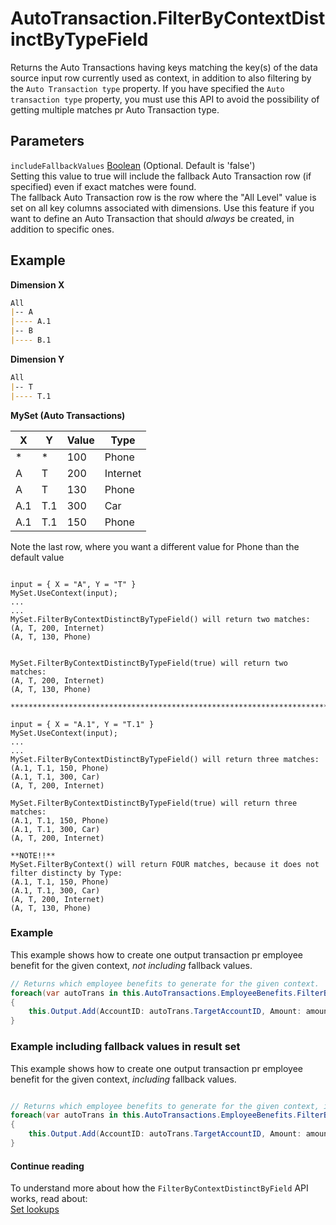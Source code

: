 # AutoTransaction.FilterByContextDistinctByTypeField

Returns the Auto Transactions having keys matching the key(s) of the data source input row currently used as context, in addition to also filtering by the `Auto Transaction type` property. If you have specified the `Auto transaction type` property, you must use this API to avoid the possibility of getting multiple matches pr Auto Transaction type.

## Parameters

`includeFallbackValues` [Boolean](https://learn.microsoft.com/en-us/dotnet/api/system.boolean) (Optional. Default is 'false')  
Setting this value to true will include the fallback Auto Transaction row (if specified) even if exact matches were found.  
The fallback Auto Transaction row is the row where the "All Level" value is set on all key columns associated with dimensions. 
Use this feature if you want to define an Auto Transaction that should _always_ be created, in addition to specific ones.

## Example

**Dimension X**  
```md
All  
|-- A  
|---- A.1  
|-- B  
|---- B.1  
```

**Dimension Y**  
```md
All  
|-- T  
|---- T.1  
```

**MySet (Auto Transactions)**

| X    | Y   | Value  | Type      |
|------|-----|--------|-----------|
| *    | *   | 100    | Phone     |
| A    | T   | 200    | Internet  |
| A    | T   | 130    | Phone     |
| A.1  | T.1 | 300    | Car       |
| A.1  | T.1 | 150    | Phone     | 

Note the last row, where you want a different value for Phone than the default value

```dos

input = { X = "A", Y = "T" }
MySet.UseContext(input);
...
...
MySet.FilterByContextDistinctByTypeField() will return two matches:  
(A, T, 200, Internet)   
(A, T, 130, Phone)  


MySet.FilterByContextDistinctByTypeField(true) will return two matches: 
(A, T, 200, Internet)  
(A, T, 130, Phone)  

**************************************************************************************************

input = { X = "A.1", Y = "T.1" }
MySet.UseContext(input);
...
...
MySet.FilterByContextDistinctByTypeField() will return three matches: 
(A.1, T.1, 150, Phone)  
(A.1, T.1, 300, Car)  
(A, T, 200, Internet)  

MySet.FilterByContextDistinctByTypeField(true) will return three matches: 
(A.1, T.1, 150, Phone) 
(A.1, T.1, 300, Car) 
(A, T, 200, Internet) 

**NOTE!!**
MySet.FilterByContext() will return FOUR matches, because it does not filter distincty by Type: 
(A.1, T.1, 150, Phone) 
(A.1, T.1, 300, Car) 
(A, T, 200, Internet) 
(A, T, 130, Phone)

```

### Example 

This example shows how to create one output transaction pr employee benefit for the given context, _not including_ fallback values.

```csharp
// Returns which employee benefits to generate for the given context.
foreach(var autoTrans in this.AutoTransactions.EmployeeBenefits.FilterByContextDistinctByTypeField())
{
    this.Output.Add(AccountID: autoTrans.TargetAccountID, Amount: amount * autoTrans.Factor);
}
```

### Example including fallback values in result set

This example shows how to create one output transaction pr employee benefit for the given context, _including_ fallback values.

```csharp

// Returns which employee benefits to generate for the given context, including the fallback row if present.
foreach(var autoTrans in this.AutoTransactions.EmployeeBenefits.FilterByContextDistinctByTypeField(true))
{
    this.Output.Add(AccountID: autoTrans.TargetAccountID, Amount: amount * autoTrans.Factor);
}
```

#### Continue reading

To understand more about how the `FilterByContextDistinctByField` API works, read about:  
[Set lookups](../set-lookups.md)